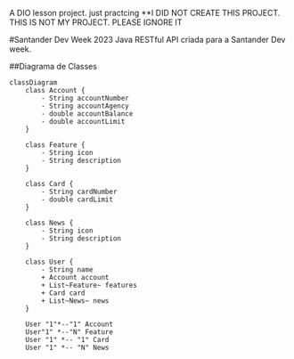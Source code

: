 A DIO lesson project. just practcing 
**I DID NOT CREATE THIS PROJECT. THIS IS NOT MY PROJECT. PLEASE IGNORE IT

#Santander Dev Week 2023
Java RESTful API criada para a Santander Dev week.

##Diagrama de Classes

```mermaid
classDiagram
    class Account {
        - String accountNumber
        - String accountAgency
        - double accountBalance
        - double accountLimit
    }

    class Feature {
        - String icon
        - String description
    }

    class Card {
        - String cardNumber
        - double cardLimit
    }

    class News {
        - String icon
        - String description
    }

    class User {
        - String name
        + Account account
        + List~Feature~ features
        + Card card
        + List~News~ news
    }

    User "1"*--"1" Account
    User"1" *--"N" Feature
    User "1" *-- "1" Card
    User "1" *-- "N" News

```
